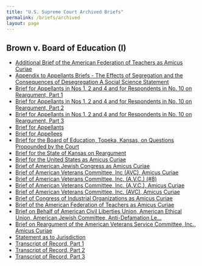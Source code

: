 ```yaml
---
title: "U.S. Supreme Court Archived Briefs"
permalink: /briefs/archived
layout: page
---
```


## Brown v. Board of Education (I)

- [Additional Brief of the American Federation of Teachers as Amicus Curiae](http://briefs.lonedissent.org/1952/brown1/Additional%20Brief%20of%20the%20American%20Federation%20of%20Teachers%20as%20Amicus%20Curiae.pdf)
- [Appendix to Appellants Briefs - The Effects of Segregation and the Consequences of Desegregation A Social Science Statement](http://briefs.lonedissent.org/1952/brown1/Appendix%20to%20Appellants%20Briefs%20-%20The%20Effects%20of%20Segregation%20and%20the%20Consequences%20of%20Desegregation%20A%20Social%20Science%20Statement.pdf)
- [Brief for Appellants in Nos 1, 2 and 4 and for Respondents in No. 10 on Reargument, Part 1](http://briefs.lonedissent.org/1952/brown1/Brief%20for%20Appellants%20in%20Nos%201,%202%20and%204%20and%20for%20Respondents%20in%20No.%2010%20on%20Reargument,%20Part%201.pdf)
- [Brief for Appellants in Nos 1, 2 and 4 and for Respondents in No. 10 on Reargument, Part 2](http://briefs.lonedissent.org/1952/brown1/Brief%20for%20Appellants%20in%20Nos%201,%202%20and%204%20and%20for%20Respondents%20in%20No.%2010%20on%20Reargument,%20Part%202.pdf)
- [Brief for Appellants in Nos 1, 2 and 4 and for Respondents in No. 10 on Reargument, Part 3](http://briefs.lonedissent.org/1952/brown1/Brief%20for%20Appellants%20in%20Nos%201,%202%20and%204%20and%20for%20Respondents%20in%20No.%2010%20on%20Reargument,%20Part%203.pdf)
- [Brief for Appellants](http://briefs.lonedissent.org/1952/brown1/Brief%20for%20Appellants.pdf)
- [Brief for Appellees](http://briefs.lonedissent.org/1952/brown1/Brief%20for%20Appellees.pdf)
- [Brief for the Board of Education, Topeka, Kansas, on Questions Propounded by the Court](http://briefs.lonedissent.org/1952/brown1/Brief%20for%20the%20Board%20of%20Education,%20Topeka,%20Kansas,%20on%20Questions%20Propounded%20by%20the%20Court.pdf)
- [Brief for the State of Kansas on Reargument](http://briefs.lonedissent.org/1952/brown1/Brief%20for%20the%20State%20of%20Kansas%20on%20Reargument.pdf)
- [Brief for the United States as Amicus Curiae](http://briefs.lonedissent.org/1952/brown1/Brief%20for%20the%20United%20States%20as%20Amicus%20Curiae.pdf)
- [Brief of American Jewish Congress as Amicus Curiae](http://briefs.lonedissent.org/1952/brown1/Brief%20of%20American%20Jewish%20Congress%20as%20Amicus%20Curiae.pdf)
- [Brief of American Veterans Committee, Inc (AVC), Amicus Curiae](http://briefs.lonedissent.org/1952/brown1/Brief%20of%20American%20Veterans%20Committee,%20Inc%20(AVC),%20Amicus%20Curiae.pdf)
- [Brief of American Veterans Committee, Inc. (A.V.C.) (#8)](http://briefs.lonedissent.org/1952/brown1/Brief%20of%20American%20Veterans%20Committee,%20Inc.%20(A.V.C.)%20(#8).pdf)
- [Brief of American Veterans Committee, Inc. (A.V.C.), Amicus Curiae](http://briefs.lonedissent.org/1952/brown1/Brief%20of%20American%20Veterans%20Committee,%20Inc.%20(A.V.C.),%20Amicus%20Curiae.pdf)
- [Brief of American Veterans Committee, Inc. (AVC), Amicus Curiae](http://briefs.lonedissent.org/1952/brown1/Brief%20of%20American%20Veterans%20Committee,%20Inc.%20(AVC),%20Amicus%20Curiae.pdf)
- [Brief of Congress of Industrial Organizations as Amicus Curiae](http://briefs.lonedissent.org/1952/brown1/Brief%20of%20Congress%20of%20Industrial%20Organizations%20as%20Amicus%20Curiae.pdf)
- [Brief of the American Federation of Teachers as Amicus Curiae](http://briefs.lonedissent.org/1952/brown1/Brief%20of%20the%20American%20Federation%20of%20Teachers%20as%20Amicus%20Curiae.pdf)
- [Brief on Behalf of American Civil Liberties Union, American Ethical Union, American Jewish Committee, Anti-Defamation Le...](http://briefs.lonedissent.org/1952/brown1/Brief%20on%20Behalf%20of%20American%20Civil%20Liberties%20Union,%20American%20Ethical%20Union,%20American%20Jewish%20Committee,%20Anti-Defamation%20Le....pdf)
- [Brief on Reargument of the American Veterans Service Committee, Inc., Amicus Curiae](http://briefs.lonedissent.org/1952/brown1/Brief%20on%20Reargument%20of%20the%20American%20Veterans%20Service%20Committee,%20Inc.,%20Amicus%20Curiae.pdf)
- [Statement as to Jurisdiction](http://briefs.lonedissent.org/1952/brown1/Statement%20as%20to%20Jurisdiction.pdf)
- [Transcript of Record, Part 1](http://briefs.lonedissent.org/1952/brown1/Transcript%20of%20Record,%20Part%201.pdf)
- [Transcript of Record, Part 2](http://briefs.lonedissent.org/1952/brown1/Transcript%20of%20Record,%20Part%202.pdf)
- [Transcript of Record, Part 3](http://briefs.lonedissent.org/1952/brown1/Transcript%20of%20Record,%20Part%203.pdf)
